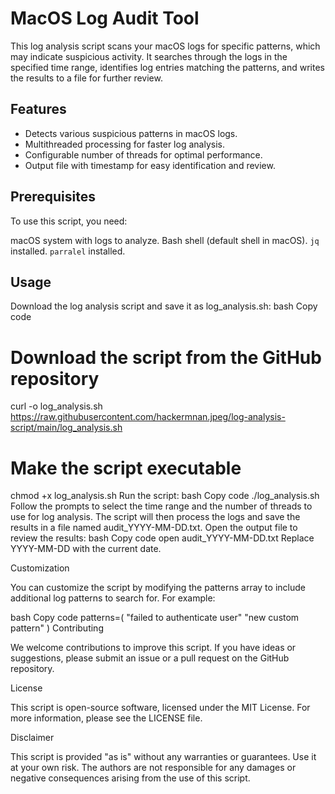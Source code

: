 # MacOS Log Audit Tool

This log analysis script scans your macOS logs for specific patterns, which may indicate suspicious activity. It searches through the logs in the specified time range, identifies log entries matching the patterns, and writes the results to a file for further review.

## Features

- Detects various suspicious patterns in macOS logs.
- Multithreaded processing for faster log analysis.
- Configurable number of threads for optimal performance.
- Output file with timestamp for easy identification and review.

## Prerequisites

To use this script, you need:

macOS system with logs to analyze.
Bash shell (default shell in macOS).
`jq` installed.
`parralel` installed.

## Usage

Download the log analysis script and save it as log_analysis.sh:
bash
Copy code
# Download the script from the GitHub repository
curl -o log_analysis.sh https://raw.githubusercontent.com/hackermnan.jpeg/log-analysis-script/main/log_analysis.sh

# Make the script executable
chmod +x log_analysis.sh
Run the script:
bash
Copy code
./log_analysis.sh
Follow the prompts to select the time range and the number of threads to use for log analysis.
The script will then process the logs and save the results in a file named audit_YYYY-MM-DD.txt.
Open the output file to review the results:
bash
Copy code
open audit_YYYY-MM-DD.txt
Replace YYYY-MM-DD with the current date.

Customization

You can customize the script by modifying the patterns array to include additional log patterns to search for. For example:

bash
Copy code
patterns=(
  "failed to authenticate user"
  "new custom pattern"
)
Contributing

We welcome contributions to improve this script. If you have ideas or suggestions, please submit an issue or a pull request on the GitHub repository.

License

This script is open-source software, licensed under the MIT License. For more information, please see the LICENSE file.

Disclaimer

This script is provided "as is" without any warranties or guarantees. Use it at your own risk. The authors are not responsible for any damages or negative consequences arising from the use of this script.
